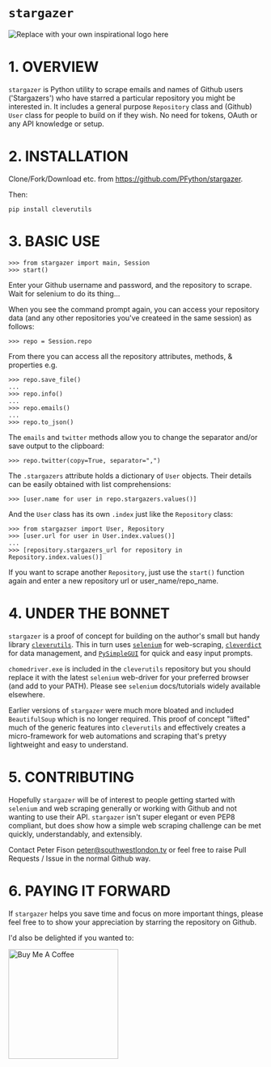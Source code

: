 # `stargazer`
![Replace with your own inspirational logo here](https://media.giphy.com/media/W22c9OqIB2DsWFBCTr/giphy.gif)
# 1. OVERVIEW
`stargazer` is Python utility to scrape emails and names of Github users ('Stargazers') who have starred a particular repository you might be interested in.  It includes a general purpose `Repository` class and (Github) `User` class for people to build on if they wish.  No need for tokens, OAuth or any API knowledge or setup.

# 2. INSTALLATION

Clone/Fork/Download etc. from https://github.com/PFython/stargazer.

Then:

    pip install cleverutils

# 3. BASIC USE

    >>> from stargazer import main, Session
    >>> start()

Enter your Github username and password, and the repository to scrape.  Wait for selenium to do its thing...

When you see the command prompt again, you can access your repository data (and any other repositories you've createed in the same session) as follows:

    >>> repo = Session.repo

From there you can access all the repository attributes, methods, & properties e.g.

    >>> repo.save_file()
    ...
    >>> repo.info()
    ...
    >>> repo.emails()
    ...
    >>> repo.to_json()

The `emails` and `twitter` methods allow you to change the separator and/or save output to the clipboard:

    >>> repo.twitter(copy=True, separator=",")

The `.stargazers` attribute holds a dictionary of `User` objects.  Their details can be easily obtained with list comprehensions:

    >>> [user.name for user in repo.stargazers.values()]

And the `User` class has its own `.index` just like the `Repository` class:

    >>> from stargazser import User, Repository
    >>> [user.url for user in User.index.values()]
    ...
    >>> [repository.stargazers_url for repository in Repository.index.values()]

If you want to scrape another `Repository`, just use the `start()` function again and enter a new repository url or user_name/repo_name.


# 4. UNDER THE BONNET
`stargazer` is a proof of concept for building on the author's small but handy library [`cleverutils`](https://github.com/Pfython/cleverutils).  This in turn uses [`selenium`](https://github.com/SeleniumHQ/selenium/tree/trunk/py) for web-scraping, [`cleverdict`](https://github.com/PFython/cleverdict) for data management, and [`PySimpleGUI`](https://github.com/PySimpleGUI) for quick and easy input prompts.

`chomedriver.exe` is included in the `cleverutils` repository but you should replace it with the latest `selenium` web-driver for your preferred browser (and add to your PATH).  Please see `selenium` docs/tutorials widely available elsewhere.

Earlier versions of `stargazer` were much more bloated and included `BeautifulSoup` which is no longer required.  This proof of concept "lifted" much of the generic features into `cleverutils` and effectively creates a micro-framework for web automations and scraping that's pretyy lightweight and easy to understand.

# 5. CONTRIBUTING

Hopefully `stargazer` will be of interest to people getting started with `selenium` and web scraping generally or working with Github and not wanting to use their API.  `stargazer` isn't super elegant or even PEP8 compliant, but does show how a simple web scraping challenge can be met quickly, understandably, and extensibly.

Contact Peter Fison peter@southwestlondon.tv or feel free to raise Pull Requests / Issue in the normal Github way.

# 6. PAYING IT FORWARD


If `stargazer` helps you save time and focus on more important things, please feel free to to show your appreciation by starring the repository on Github.

I'd also be delighted if you wanted to:

<a href="https://www.buymeacoffee.com/pfython" target="_blank"><img src="https://cdn.buymeacoffee.com/buttons/v2/arial-yellow.png" alt="Buy Me A Coffee" width="217px" ></a>

